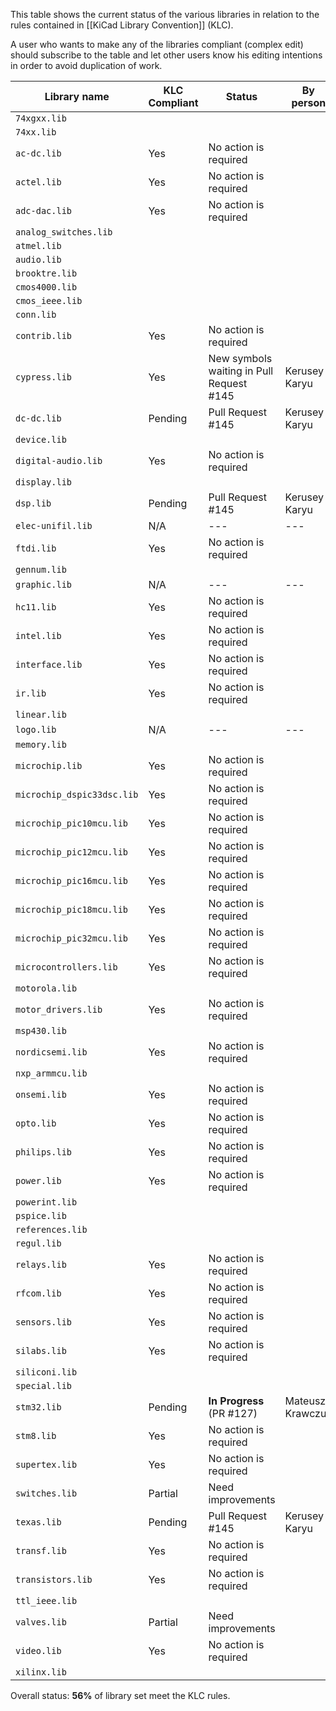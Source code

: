 This table shows the current status of the various libraries in relation to the rules contained in [[KiCad Library Convention]] (KLC).

A user who wants to make any of the libraries compliant (complex edit) should subscribe to the table and let other users know his editing intentions in order to avoid duplication of work.

| Library name             | KLC Compliant | Status                  | By person          |
|--------------------------|---------------|-------------------------|--------------------|
| `74xgxx.lib`             |               |                         |                    |
| `74xx.lib`               |               |                         |                    |
| `ac-dc.lib`              | Yes           | No action is required   |                    |
| `actel.lib`              | Yes           | No action is required   |                    |
| `adc-dac.lib`            | Yes           | No action is required   |                    |
| `analog_switches.lib`    |               |                         |                    |
| `atmel.lib`              |               |                         |                    |
| `audio.lib`              |               |                         |                    |
| `brooktre.lib`           |               |                         |                    |
| `cmos4000.lib`           |               |                         |                    |
| `cmos_ieee.lib`          |               |                         |                    |
| `conn.lib`               |               |                         |                    |
| `contrib.lib`            | Yes           | No action is required   |                    |
| `cypress.lib`            | Yes           | New symbols waiting in Pull Request #145 | Kerusey Karyu      |
| `dc-dc.lib`              | Pending       | Pull Request #145       | Kerusey Karyu      |
| `device.lib`             |               |                         |                    |
| `digital-audio.lib`      | Yes           | No action is required   |                    |
| `display.lib`            |               |                         |                    |
| `dsp.lib`                | Pending       | Pull Request #145       | Kerusey Karyu      |
| `elec-unifil.lib`        | N/A           | ---                     | ---                |
| `ftdi.lib`               | Yes           | No action is required   |                    |
| `gennum.lib`             |               |                         |                    |
| `graphic.lib`            | N/A           | ---                     | ---                |
| `hc11.lib`               | Yes           | No action is required   |                    |
| `intel.lib`              | Yes           | No action is required   |                    |
| `interface.lib`          | Yes           | No action is required   |                    |
| `ir.lib`                 | Yes           | No action is required   |                    |
| `linear.lib`             |               |                         |                    |
| `logo.lib`               | N/A           | ---                     | ---                |
| `memory.lib`             |               |                         |                    |
| `microchip.lib`          | Yes           | No action is required   |                    |
| `microchip_dspic33dsc.lib` | Yes           | No action is required   |                    |
| `microchip_pic10mcu.lib` | Yes           | No action is required   |                    |
| `microchip_pic12mcu.lib` | Yes           | No action is required   |                    |
| `microchip_pic16mcu.lib` | Yes           | No action is required   |                    |
| `microchip_pic18mcu.lib` | Yes           | No action is required   |                    |
| `microchip_pic32mcu.lib` | Yes           | No action is required   |                    |
| `microcontrollers.lib`   | Yes           | No action is required   |                    |
| `motorola.lib`           |               |                         |                    |
| `motor_drivers.lib`      | Yes           | No action is required   |                    |
| `msp430.lib`             |               |                         |                    |
| `nordicsemi.lib`         | Yes           | No action is required   |                    |
| `nxp_armmcu.lib`         |               |                         |                    |
| `onsemi.lib`             | Yes           | No action is required   |                    |
| `opto.lib`               | Yes           | No action is required   |                    |
| `philips.lib`            | Yes           | No action is required   |                    |
| `power.lib`              | Yes           | No action is required   |                    |
| `powerint.lib`           |               |                         |                    |
| `pspice.lib`             |               |                         |                    |
| `references.lib`         |               |                         |                    |
| `regul.lib`              |               |                         |                    |
| `relays.lib`             | Yes           | No action is required   |                    |
| `rfcom.lib`              | Yes           | No action is required   |                    |
| `sensors.lib`            | Yes           | No action is required   |                    |
| `silabs.lib`             | Yes           | No action is required   |                    |
| `siliconi.lib`           |               |                         |                    |
| `special.lib`            |               |                         |                    |
| `stm32.lib`              | Pending       | **In Progress** (PR #127) | Mateusz Krawczuk   |
| `stm8.lib`               | Yes           | No action is required   |                    |
| `supertex.lib`           | Yes           | No action is required   |                    |
| `switches.lib`           | Partial       | Need improvements       |                    |
| `texas.lib`              | Pending       | Pull Request #145       | Kerusey Karyu      |
| `transf.lib`             | Yes           | No action is required   |                    |
| `transistors.lib`        | Yes           | No action is required   |                    |
| `ttl_ieee.lib`           |               |                         |                    |
| `valves.lib`             | Partial       | Need improvements       |                    |
| `video.lib`              | Yes           | No action is required   |                    |
| `xilinx.lib`             |               |                         |                    |

Overall status: **56%** of library set meet the KLC rules.